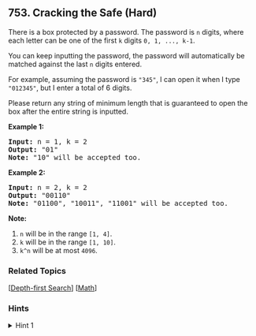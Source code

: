 <!--|This file generated by command(leetcode description); DO NOT EDIT.    |-->
<!--+----------------------------------------------------------------------+-->
<!--|@author    Openset <openset.wang@gmail.com>                           |-->
<!--|@link      https://github.com/openset                                 |-->
<!--|@home      https://github.com/openset/leetcode                        |-->
<!--+----------------------------------------------------------------------+-->

## 753. Cracking the Safe (Hard)

<p>
There is a box protected by a password.  The password is <code>n</code> digits, where each letter can be one of the first <code>k</code> digits <code>0, 1, ..., k-1</code>.
</p><p>
You can keep inputting the password, the password will automatically be matched against the last <code>n</code> digits entered.
</p><p>
For example, assuming the password is <code>"345"</code>, I can open it when I type <code>"012345"</code>, but I enter a total of 6 digits.
</p><p>
Please return any string of minimum length that is guaranteed to open the box after the entire string is inputted.
</p>

<p><b>Example 1:</b><br />
<pre>
<b>Input:</b> n = 1, k = 2
<b>Output:</b> "01"
<b>Note:</b> "10" will be accepted too.
</pre>
</p>

<p><b>Example 2:</b><br />
<pre>
<b>Input:</b> n = 2, k = 2
<b>Output:</b> "00110"
<b>Note:</b> "01100", "10011", "11001" will be accepted too.
</pre>
</p>

<p><b>Note:</b><br>
<ol>
<li><code>n</code> will be in the range <code>[1, 4]</code>.</li>
<li><code>k</code> will be in the range <code>[1, 10]</code>.</li>
<li><code>k^n</code> will be at most <code>4096</code>.</li>
</ol>
</p>

### Related Topics
  [[Depth-first Search](https://github.com/openset/leetcode/tree/master/tag/depth-first-search/README.md)]
  [[Math](https://github.com/openset/leetcode/tree/master/tag/math/README.md)]

### Hints
<details>
<summary>Hint 1</summary>
We can think of this problem as the problem of finding an Euler path (a path visiting every edge exactly once) on the following graph: there are $$k^{n-1}$$ nodes with each node having $$k$$ edges.  It turns out this graph always has an Eulerian circuit (path starting where it ends.)

We should visit each node in "post-order" so as to not get stuck in the graph prematurely.
</details>
